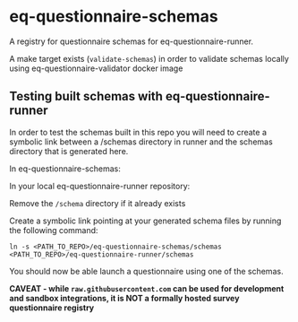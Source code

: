 # eq-questionnaire-schemas

A registry for questionnaire schemas for eq-questionnaire-runner.

A make target exists (`validate-schemas`) in order to validate schemas locally using eq-questionnaire-validator docker image
## Testing built schemas with eq-questionnaire-runner

In order to test the schemas built in this repo you will need to create a symbolic link between a /schemas directory in runner and the schemas directory that is generated here. 

In eq-questionnaire-schemas:

In your local eq-questionnaire-runner repository:

Remove the `/schema` directory if it already exists

Create a symbolic link pointing at your generated schema files by running the following command:
```
ln -s <PATH_TO_REPO>/eq-questionnaire-schemas/schemas <PATH_TO_REPO>/eq-questionnaire-runner/schemas
```
You should now be able launch a questionnaire using one of the schemas.

**CAVEAT - while `raw.githubusercontent.com` can be used for development and sandbox integrations, it is NOT a formally hosted survey questionnaire registry**
